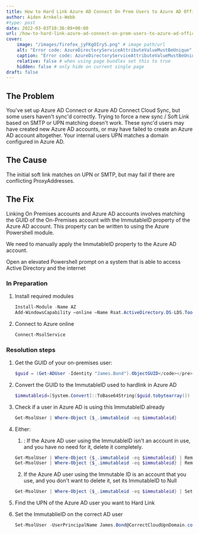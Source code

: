 ```yaml
---
title: How to Hard Link Azure AD Connect On Prem Users to Azure AD Office 365 Accounts
author: Aiden Arnkels-Webb
#type: post
date: 2022-03-03T10:36:09+00:00
url: /how-to-hard-link-azure-ad-connect-on-prem-users-to-azure-ad-office-365-accounts/
cover:
    image: "/images/firefox_jyFKgOIryS.png" # image path/url
    alt: "Error code: AzureDirectoryServiceAttributeValueMustBeUnique" # alt text
    caption: "Error code: AzureDirectoryServiceAttributeValueMustBeUnique" # display caption under cover
    relative: false # when using page bundles set this to true
    hidden: false # only hide on current single page
draft: false
---
```

## The Problem

You've set up Azure AD Connect or Azure AD Connect Cloud Sync, but some users haven't sync'd correctly. Trying to force a new sync / Soft Link based on SMTP or UPN matching doesn't work. These sync'd users may have created new Azure AD accounts, or may have failed to create an Azure AD account altogether. Your internal users UPN matches a domain configured in Azure AD.

## The Cause

The initial soft link matches on UPN or SMTP, but may fail if there are conflicting ProxyAddresses.

## The Fix

Linking On Premises accounts and Azure AD accounts involves matching the GUID of the On-Premises account with the ImmutableID property of the Azure AD account. This property can be written to using the Azure Powershell module.

We need to manually apply the ImmutableID property to the Azure AD account.

Open an elevated Powershell prompt on a system that is able to access Active Directory and the internet

### In Preparation
1. Install required modules
    ```powershell {linenos=true}
    Install-Module -Name AZ
    Add-WindowsCapability –online –Name Rsat.ActiveDirectory.DS-LDS.Tools~~~~0.0.1.0
    ```
2.  Connect to Azure online
    ```powershell {linenos=true}
    Connect-MsolService
    ```

### Resolution steps
1. Get the GUID of your on-premises user:
    ```powershell
    $guid = (Get-ADUser -Identity "James.Bond").ObjectGUID</code></pre>
    ```

2. Convert the GUID to the ImmutableID used to hardlink in Azure AD
    ```powershell
    $immutableid=[System.Convert]::ToBase64String($guid.tobytearray())
    ```

3. Check if a user in Azure AD is using this ImmutableID already

    ```powershell
    Get-MsolUser | Where-Object {$_.immutableid -eq $immutableid}
    ```

1. Either:
   1. <DANGER>: If the Azure AD user using the ImmutableID isn't an account in use, and you have no need for it, delete it completely.

    ```powershell
    Get-MsolUser | Where-Object {$_.immutableid -eq $immutableid} | Remove-MsolUser
    Get-MsolUser | Where-Object {$_.immutableid -eq $immutableid} | Remove-MsolUser -RemoveFromRecycleBin
    ```
   2. If the Azure AD user using the Immutable ID is an account that you use, and you don't want to delete it, set its ImmutableID to Null
    ```powershell
    Get-MsolUser | Where-Object {$_.immutableid -eq $immutableid} | Set-MsolUser -ImmutableId $null
    ```

5. Find the UPN of the Azure AD user you want to Hard Link

6. Set the ImmutablieID on the correct AD user
    ```powershell
    Set-MsolUser -UserPrincipalName James.Bond@CorrectCloudUpnDomain.com -ImmutableId $immutableid
    ```